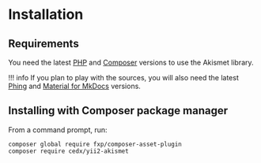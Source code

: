 # Installation

## Requirements
You need the latest [PHP](https://secure.php.net) and [Composer](https://getcomposer.org) versions to use the Akismet library.

!!! info
    If you plan to play with the sources, you will also need the latest [Phing](https://www.phing.info)
    and [Material for MkDocs](https://squidfunk.github.io/mkdocs-material) versions.

## Installing with Composer package manager
From a command prompt, run:

```shell
composer global require fxp/composer-asset-plugin
composer require cedx/yii2-akismet
```
